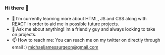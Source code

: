 ### Hi there 👋

- 🌱 I’m currently learning more about HTML, JS and CSS along with REACT in order to aid me in possible future projects.
- 💬 Ask me about anything! im a friendly guy and always looking to take on projects. 
- 📫 How to reach me: You can reach me on my twitter on directly through email :) michaeljamessurgeon@gmail.com
